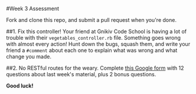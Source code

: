 #Week 3 Assessment

Fork and clone this repo, and submit a pull request when you're done.

##1. Fix this controller!
Your friend at Gnikiv Code School is having a lot of trouble with their `vegetables_controller.rb` file. Something goes wrong with almost every action! Hunt down the bugs, squash them, and write your friend a `#comment` about each one to explain what was wrong and what change you made.

##2. No RESTful routes for the weary.
Complete [this Google form](https://docs.google.com/forms/d/1nKfg82bdNTll2vbqIsj_eqqHw4jsCF5cfiQhvQS8Bm8/viewform?usp=send_form) with 12 questions about last week's material, plus 2 bonus questions.

**Good luck!**
